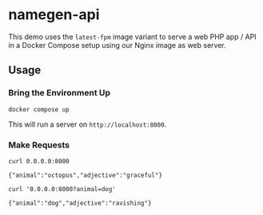 # namegen-api

This demo uses the `latest-fpm` image variant to serve a web PHP app / API in a Docker Compose setup using our Nginx image as web server.

## Usage
### Bring the Environment Up
```shell
docker compose up
```
This will run a server on `http://localhost:8000`.

### Make Requests

```shell
curl 0.0.0.0:8000
```
```shell
{"animal":"octopus","adjective":"graceful"}
```

```shell
curl '0.0.0.0:8000?animal=dog'
```
```shell
{"animal":"dog","adjective":"ravishing"}
```